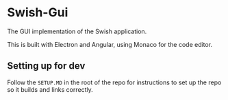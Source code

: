 # Swish-Gui

The GUI implementation of the Swish application.

This is built with Electron and Angular, using Monaco for the code editor.

## Setting up for dev

Follow the `SETUP.MD` in the root of the repo for instructions to set up the repo so it builds and links correctly.



